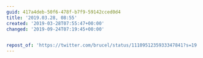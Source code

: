```yaml
---
guid: 417a4deb-50f6-478f-b7f9-59142cced0d4
title: '2019.03.28, 08:55'
created: '2019-03-28T07:55:47+00:00'
changed: '2019-09-24T07:19:45+00:00'


repost_of: 'https://twitter.com/brucel/status/1110951235933347841?s=19'
---
```


